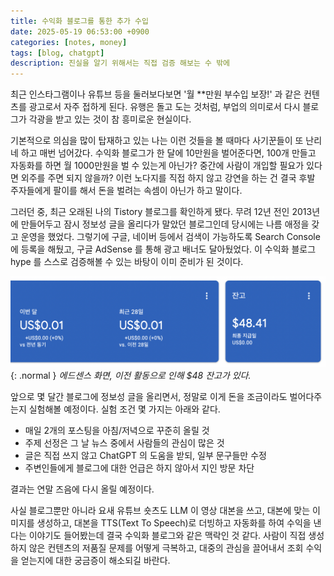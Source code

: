 ```yaml
---
title: 수익화 블로그를 통한 추가 수입
date: 2025-05-19 06:53:00 +0900
categories: [notes, money]
tags: [blog, chatgpt]
description: 진실을 알기 위해서는 직접 검증 해보는 수 밖에
---
```


최근 인스타그램이나 유튜브 등을 둘러보다보면 '월 **만원 부수입 보장!' 과 같은 컨텐츠를 광고로서 자주 접하게 된다. 유행은 돌고 도는 것처럼, 부업의 의미로서 다시 블로그가 각광을 받고 있는 것이 참 흥미로운 현실이다.

기본적으로 의심을 많이 탑재하고 있는 나는 이런 것들을 볼 때마다 사기꾼들이 또 난리네 하고 매번 넘어갔다. 수익화 블로그가 한 달에 10만원을 벌어준다면, 100개 만들고 자동화를 하면 월 1000만원을 벌 수 있는게 아닌가? 중간에 사람이 개입할 필요가 있다면 외주를 주면 되지 않을까? 이런 노다지를 직접 하지 않고 강연을 하는 건 결국 후발 주자들에게 팔이를 해서 돈을 벌려는 속셈이 아닌가 하고 말이다.

그러던 중, 최근 오래된 나의 Tistory 블로그를 확인하게 됐다. 무려 12년 전인 2013년에 만들어두고 잠시 정보성 글을 올리다가 말았던 블로그인데 당시에는 나름 애정을 갖고 운영을 했었다. 그렇기에 구글, 네이버 등에서 검색이 가능하도록 Search Console 에 등록을 해뒀고, 구글 AdSense 를 통해 광고 배너도 달아뒀었다. 이 수익화 블로그 hype 를 스스로 검증해볼 수 있는 바탕이 이미 준비가 된 것이다.

![에드센스 수익](/assets/img/adsense_earning.png){: .normal }
_에드센스 화면, 이전 활동으로 인해 $48 잔고가 있다._

앞으로 몇 달간 블로그에 정보성 글을 올리면서, 정말로 이게 돈을 조금이라도 벌어다주는지 실험해볼 예정이다. 실험 조건 몇 가지는 아래와 같다.

- 매일 2개의 포스팅을 아침/저녁으로 꾸준히 올릴 것
- 주제 선정은 그 날 뉴스 중에서 사람들의 관심이 많은 것
- 글은 직접 쓰지 않고 ChatGPT 의 도움을 받되, 일부 문구들만 수정
- 주변인들에게 블로그에 대한 언급은 하지 않아서 지인 방문 차단

결과는 연말 즈음에 다시 올릴 예정이다.

사실 블로그뿐만 아니라 요새 유튜브 숏츠도 LLM 이 영상 대본을 쓰고, 대본에 맞는 이미지를 생성하고, 대본을 TTS(Text To Speech)로 더빙하고 자동화를 하여 수익을 낸다는 이야기도 들어봤는데 결국 수익화 블로그와 같은 맥락인 것 같다. 사람이 직접 생성하지 않은 컨텐츠의 저품질 문제를 어떻게 극복하고, 대중의 관심을 끌어내서 조회 수익을 얻는지에 대한 궁금증이 해소되길 바란다.